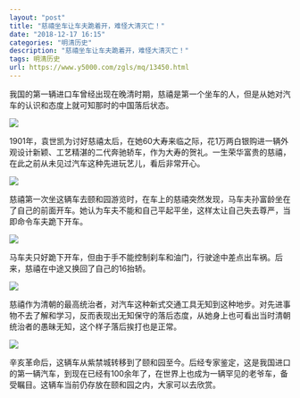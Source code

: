 ```yaml
---
layout: "post"
title: "慈禧坐车让车夫跪着开，难怪大清灭亡！"
date: "2018-12-17 16:15"
categories: "明清历史"
description: "慈禧坐车让车夫跪着开，难怪大清灭亡！"
tags: 明清历史
url: https://www.y5000.com/zgls/mq/13450.html
---
```






我国的第一辆进口车曾经出现在晚清时期，慈禧是第一个坐车的人，但是从她对汽车的认识和态度上就可知那时的中国落后状态。

![](https://img.y5000.com/uploads/allimg/170214/8-1F214155200615.jpg)

1901年，袁世凯为讨好慈禧太后，在她60大寿来临之际，花1万两白银购进一辆外观设计新颖、工艺精湛的二代奔驰轿车，作为大寿的贺礼。一生荣华富贵的慈禧，在此之前从未见过汽车这种先进玩艺儿，看后非常开心。

![](https://img.y5000.com/uploads/allimg/170214/8-1F214155215Z1.jpg)

慈禧第一次坐这辆车去颐和园游览时，在车上的慈禧突然发现，马车夫孙富龄坐在了自己的前面开车。她认为车夫不能和自己平起平坐，这样太让自己失去尊严，当即命令车夫跪下开车。

![](https://img.y5000.com/uploads/allimg/170214/8-1F214155223237.jpg)

马车夫只好跪下开车，但由于手不能控制刹车和油门，行驶途中差点出车祸。后来，慈禧在中途又换回了自己的16抬轿。

![](https://img.y5000.com/uploads/allimg/170214/8-1F21415523E12.jpg)

慈禧作为清朝的最高统治者，对汽车这种新式交通工具无知到这种地步。对先进事物不去了解和学习，反而表现出无知保守的落后态度，从她身上也可看出当时清朝统治者的愚昧无知，这个样子落后挨打也是正常。

![](https://img.y5000.com/uploads/allimg/170214/8-1F21415524GT.jpg)

辛亥革命后，这辆车从紫禁城转移到了颐和园至今。后经专家鉴定，这是我国进口的第一辆汽车，到现在已经有100余年了，在世界上也成为一辆罕见的老爷车，备受瞩目。这辆车当前仍存放在颐和园之内，大家可以去欣赏。

